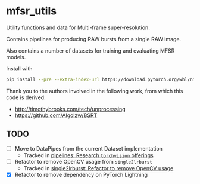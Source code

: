 # mfsr_utils

Utility functions and data for Multi-frame super-resolution.

Contains pipelines for producing RAW bursts from a single RAW image.

Also contains a number of datasets for training and evaluating MFSR models.

Install with

```bash
pip install --pre --extra-index-url https://download.pytorch.org/whl/nightly/cu117 .[lint,typecheck,test]
```

Thank you to the authors involved in the following work, from which this code is derived:

- <http://timothybrooks.com/tech/unprocessing>
- <https://github.com/Algolzw/BSRT>

## TODO

- [ ] Move to DataPipes from the current Dataset implementation
    - Tracked in [pipelines: Research `torchvision` offerings](https://github.com/ConnorBaker/mfsr_utils/issues/3)
- [ ] Refactor to remove OpenCV usage from `single2lrburst`
    - Tracked in [single2lrburst: Refactor to remove OpenCV usage](https://github.com/ConnorBaker/mfsr_utils/issues/10)
- [x] Refactor to remove dependency on PyTorch Lightning
